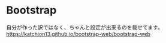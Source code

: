 # Bootstrap

自分が作った訳ではなく、ちゃんと設定が出来るのを載せてます。<br>
https://katchion13.github.io/bootstrap-web/bootstrap-web


